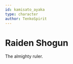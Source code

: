 ```yaml
---
id: kamisato_ayaka
type: character
author: TenkoSpirit
---
```


# Raiden Shogun

The almighty ruler.